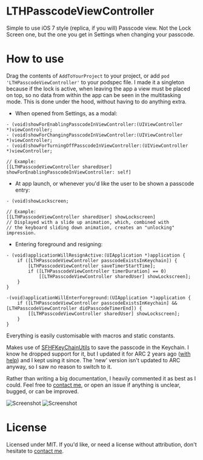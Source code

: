 # LTHPasscodeViewController
Simple to use iOS 7 style (replica, if you will) Passcode view. Not the Lock Screen one, but the one you get in Settings when changing your passcode.

# How to use
Drag the contents of `AddToYourProject` to your project, or add `pod 'LTHPasscodeViewController'` to your podspec file. I made it a singleton because if the lock is active, when leaving the app a view must be placed on top, so no data from within the app can be seen in the multitasking mode. This is done under the hood, without having to do anything extra.


* When opened from Settings, as a modal:

```objc
- (void)showForEnablingPasscodeInViewController:(UIViewController *)viewController;
- (void)showForChangingPasscodeInViewController:(UIViewController *)viewController;
- (void)showForTurningOffPasscodeInViewController:(UIViewController *)viewController;

// Example:
[[LTHPasscodeViewController sharedUser] showForEnablingPasscodeInViewController: self]
```

* At app launch, or whenever you'd like the user to be shown a passcode entry:

```objc
- (void)showLockscreen;

// Example:
[[LTHPasscodeViewController sharedUser] showLockscreen]
// Displayed with a slide up animation, which, combined with 
// the keyboard sliding down animation, creates an "unlocking" impression.
```

* Entering foreground and resigning:

```objc
- (void)applicationWillResignActive:(UIApplication *)application {
	if ([LTHPasscodeViewController passcodeExistsInKeychain]) {
		[LTHPasscodeViewController saveTimerStartTime];
		if ([LTHPasscodeViewController timerDuration] == 0)
			[[LTHPasscodeViewController sharedUser] showLockscreen];
	}
}

-(void)applicationWillEnterForeground:(UIApplication *)application {
	if ([LTHPasscodeViewController passcodeExistsInKeychain] && [LTHPasscodeViewController didPasscodeTimerEnd]) {
		[[LTHPasscodeViewController sharedUser] showLockscreen];
	}
}
```

Everything is easily customisable with macros and static constants.

Makes use of [SFHFKeyChainUtils](https://github.com/ldandersen/scifihifi-iphone) to save the passcode in the Keychain. I know he dropped support for it, but I updated it for ARC 2 years ago ([with help](http://stackoverflow.com/questions/7663443/sfhfkeychainutils-ios-keychain-arc-compatible)) and I kept using it since. The 'new' version isn't updated to ARC anyway, so I saw no reason to switch to it.

Rather than writing a big documentation, I heavily commented it as best as I could. Feel free to [contact me](mailto:roland@rolandleth.com), or open an issue if anything is unclear, bugged, or can be improved. 

![Screenshot](http://rolandleth.com/assets/ios7-style-passcode/screenshot.png)   ![Screenshot](http://rolandleth.com/assets/ios7-style-passcode/change-passcode-screenshot.png)

# License
Licensed under MIT. If you'd like, or need a license without attribution, don't hesitate to [contact me](mailto:roland@rolandleth.com).
